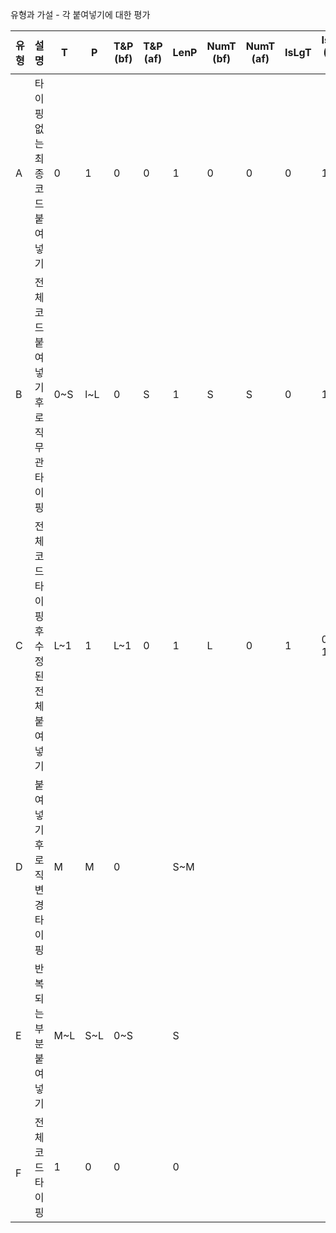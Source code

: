 유형과 가설 - 각 붙여넣기에 대한 평가

| 유형    | 설명                      | T   | P   | T&P<br>(bf) | T&P<br>(af) | LenP | NumT (bf) | NumT<br>(af) | IsLgT | IsLg<br>(P-T) |
| ----- | ----------------------- | --- | --- | ----------- | ----------- | ---- | --------- | ------------ | ----- | ------------- |
| A     | 타이핑 없는 최종 코드 붙여넣기       | 0   | 1   | 0           | 0           | 1    | 0         | 0            | 0     | 1             |
| B     | 전체 코드 붙여넣기 후 로직무관 타이핑   | 0~S | l~L | 0           | S           | 1    | S         | S            | 0     | 1             |
| C     | 전체 코드 타이핑 후 수정된 전체 붙여넣기 | L~1 | 1   | L~1         | 0           | 1    | L         | 0            | 1     | 0 or 1        |
| D     | 붙여넣기 후 로직변경 타이핑         | M   | M   | 0           |             | S~M  |           |              |       |               |
| E     | 반복되는 부분 붙여넣기            | M~L | S~L | 0~S         |             | S    |           |              |       |               |
| <br>F | 전체 코드 타이핑               | 1   | 0   | 0           |             | 0    |           |              |       |               |


